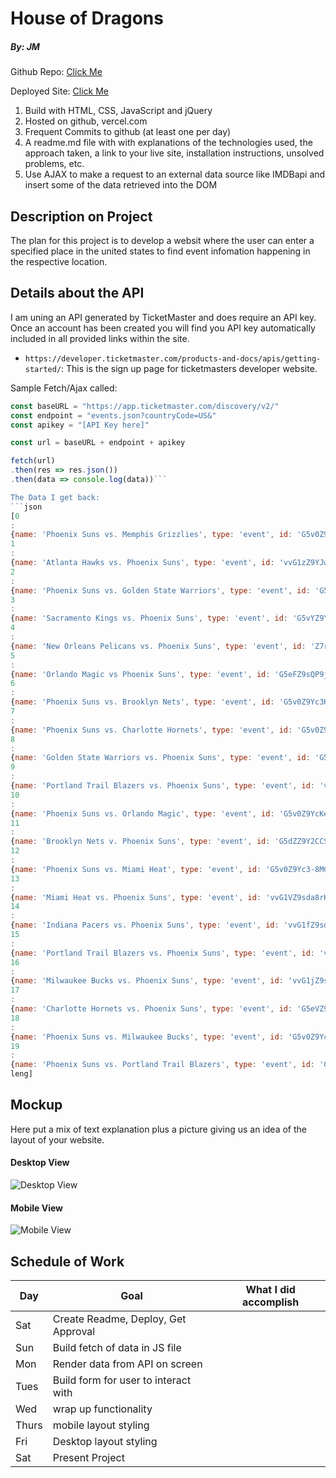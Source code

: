 
# House of Dragons
##### By: JM

Github Repo: [Click Me](https://github.com/jeffmcd21/seir-seal-project1/)

Deployed Site: [Click Me](https://seir-seal-project1-tan.vercel.app/)


1. Build with HTML, CSS, JavaScript and jQuery
2. Hosted on github, vercel.com
3. Frequent Commits to github (at least one per day)
4. A readme.md file with with explanations of the technologies used, the approach taken, a link to your live site, installation instructions, unsolved problems, etc.
5. Use AJAX to make a request to an external data source like IMDBapi and insert some of the data retrieved into the DOM


## Description on Project

The plan for this project is to develop a websit where the user can enter a specified place in the united states to find event infomation happening in the respective location.


## Details about the API

I am uning an API generated by TicketMaster and does require an API key. Once an account has been created you will find you API key automatically included in all provided links within the site.

- `https://developer.ticketmaster.com/products-and-docs/apis/getting-started/`: This is the sign up page for ticketmasters developer website.

Sample Fetch/Ajax called:
```js
const baseURL = "https://app.ticketmaster.com/discovery/v2/"
const endpoint = "events.json?countryCode=US&"
const apikey = "[API Key here]"

const url = baseURL + endpoint + apikey

fetch(url)
.then(res => res.json())
.then(data => console.log(data))```

The Data I get back:
```json
[0
: 
{name: 'Phoenix Suns vs. Memphis Grizzlies', type: 'event', id: 'G5v0Z9Yc3BZyy', test: false, url: 'https://www.ticketmaster.com/phoenix-suns-vs-memph…phoenix-arizona-12-02-2023/event/19005F0B52E80E79', …}
1
: 
{name: 'Atlanta Hawks vs. Phoenix Suns', type: 'event', id: 'vvG1zZ9YJwb39L', test: false, url: 'https://www.ticketmaster.com/atlanta-hawks-vs-phoe…atlanta-georgia-02-02-2024/event/0E005F09B26125DF', …}
2
: 
{name: 'Phoenix Suns vs. Golden State Warriors', type: 'event', id: 'G5v0Z9Yc3DYBk', test: false, url: 'https://www.ticketmaster.com/phoenix-suns-vs-golde…phoenix-arizona-12-12-2023/event/19005F0B52EF0E86', …}
3
: 
{name: 'Sacramento Kings vs. Phoenix Suns', type: 'event', id: 'G5vYZ9YBkpvBo', test: false, url: 'https://www.ticketmaster.com/sacramento-kings-vs-p…ento-california-12-22-2023/event/1C005F0E86581E91', …}
4
: 
{name: 'New Orleans Pelicans vs. Phoenix Suns', type: 'event', id: 'Z7r9jZ1AdJ9uK', test: false, url: 'https://www.ticketmaster.com/event/Z7r9jZ1AdJ9uK', …}
5
: 
{name: 'Orlando Magic vs Phoenix Suns', type: 'event', id: 'G5eFZ9sQP9jM0', test: false, url: 'https://www.ticketmaster.com/orlando-magic-vs-phoe…orlando-florida-01-28-2024/event/22005F16A55DCDE4', …}
6
: 
{name: 'Phoenix Suns vs. Brooklyn Nets', type: 'event', id: 'G5v0Z9Yc3HOBF', test: false, url: 'https://www.ticketmaster.com/phoenix-suns-vs-brook…phoenix-arizona-12-13-2023/event/19005F0B52F20E88', …}
7
: 
{name: 'Phoenix Suns vs. Charlotte Hornets', type: 'event', id: 'G5v0Z9YcKv8Bt', test: false, url: 'https://www.ticketmaster.com/phoenix-suns-vs-charl…phoenix-arizona-12-29-2023/event/19005F0B53050EA9', …}
8
: 
{name: 'Golden State Warriors vs. Phoenix Suns', type: 'event', id: 'G5vYZ9svB7-aF', test: false, url: 'https://www.ticketmaster.com/golden-state-warriors…isco-california-02-10-2024/event/1C005F107A121248', …}
9
: 
{name: 'Portland Trail Blazers vs. Phoenix Suns', type: 'event', id: 'vvG1HZ9YN-RJDT', test: false, url: 'https://www.ticketmaster.com/portland-trail-blazer…portland-oregon-12-19-2023/event/0F005F08E1BE6EFF', …}
10
: 
{name: 'Phoenix Suns vs. Orlando Magic', type: 'event', id: 'G5v0Z9YcKe8Bi', test: false, url: 'https://www.ticketmaster.com/phoenix-suns-vs-orlan…phoenix-arizona-12-31-2023/event/19005F0B53090EAC', …}
11
: 
{name: 'Brooklyn Nets v. Phoenix Suns', type: 'event', id: 'G5dZZ9Y2CCSkv', test: false, url: 'https://www.ticketmaster.com/brooklyn-nets-v-phoen…ooklyn-new-york-01-31-2024/event/30005F03CE3B3181', …}
12
: 
{name: 'Phoenix Suns vs. Miami Heat', type: 'event', id: 'G5v0Z9Yc3-8MC', test: false, url: 'https://www.ticketmaster.com/phoenix-suns-vs-miami…phoenix-arizona-01-05-2024/event/19005F0B52850DCE', …}
13
: 
{name: 'Miami Heat vs. Phoenix Suns', type: 'event', id: 'vvG1VZ9sda8rKs', test: false, url: 'https://www.ticketmaster.com/miami-heat-vs-phoenix…s-miami-florida-01-29-2024/event/0D005F10C941E4F1', …}
14
: 
{name: 'Indiana Pacers vs. Phoenix Suns', type: 'event', id: 'vvG1fZ9sdJAAly', test: false, url: 'https://www.ticketmaster.com/indiana-pacers-vs-pho…napolis-indiana-01-26-2024/event/05005F10E6145AF9', …}
15
: 
{name: 'Portland Trail Blazers vs. Phoenix Suns', type: 'event', id: 'vvG1HZ9YN-SUH3', test: false, url: 'https://www.ticketmaster.com/portland-trail-blazer…portland-oregon-01-14-2024/event/0F005F08E1CF6F12', …}
16
: 
{name: 'Milwaukee Bucks vs. Phoenix Suns', type: 'event', id: 'vvG1jZ9sTtWKwe', test: false, url: 'https://www.ticketmaster.com/milwaukee-bucks-vs-ph…aukee-wisconsin-03-17-2024/event/07005F1FE9F53C82', …}
17
: 
{name: 'Charlotte Hornets vs. Phoenix Suns', type: 'event', id: 'G5eVZ9R6mXJ34', test: false, url: 'https://www.ticketmaster.com/charlotte-hornets-vs-…-north-carolina-03-15-2024/event/2D005EF1EEFA6495', …}
18
: 
{name: 'Phoenix Suns vs. Milwaukee Bucks', type: 'event', id: 'G5v0Z9Yc3P8Mr', test: false, url: 'https://www.ticketmaster.com/phoenix-suns-vs-milwa…phoenix-arizona-02-06-2024/event/19005F0B52950DDE', …}
19
: 
{name: 'Phoenix Suns vs. Portland Trail Blazers', type: 'event', id: 'G5v0Z9Yc3T8Bb', test: false, url: 'https://www.ticketmaster.com/phoenix-suns-vs-portl…phoenix-arizona-01-01-2024/event/19005F0B52FD0E98', …}
leng]
```


## Mockup

Here put a mix of text explanation plus a picture giving us an idea of the layout of your website.

#### Desktop View

![Desktop View](https://i.imgur.com/0GqxNxT.png)

#### Mobile View

![Mobile View](https://i.imgur.com/Lh0Pwwo.png)


## Schedule of Work

|Day | Goal | What I did accomplish |
|----|------|-----------------------|
| Sat | Create Readme, Deploy, Get Approval | |
| Sun | Build fetch of data in JS file ||
| Mon | Render data from API on screen ||
| Tues| Build form for user to interact with ||
| Wed | wrap up functionality ||
|Thurs| mobile layout styling ||
| Fri | Desktop layout styling ||
| Sat | Present Project ||